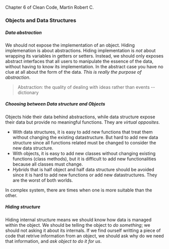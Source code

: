 Chapter 6 of Clean Code, Martin Robert C.

### Objects and Data Structures

##### Data abstraction
We should not expose the implementation of an object. Hiding implemenation is about abstractions. Hiding implementation is *not* about wrapping its variables in getters or setters. Instead, we should only exposes abstract interfaces that all users to manipulate the essence of the data, without having to know its implementation. In the abstract case you have no clue at all about the form of the data. *This is really the purpose of abstraction*.
>Abstraction: the quality of dealing with ideas rather than events -- dictionary

##### Choosing between Data structure and Objects
Objects hide their data behind abstractions, while data structure expose their data but provide no meaningful functions. They are *virtual opposites*.
- With data structures, it is easy to add new functions that treat them without changing the existing datastructure. But hard to add new data structure since all functions related must be changed to consider the new data structure.
- With objects, it is easy to add new classes without changing existing functions (class methods), but it is difficult to add new functionalities because all classes must change.
- *Hybrids* that is half object and half data structure should be avoided since it is hard to add new functions or add new datastructures. They are the worst of both worlds.

In complex system, there are times when one is more suitable than the other. 

##### Hiding structure
Hiding internal structure means we should know how data is managed within the object. We should be telling the object to *do something*; we should not asking it about its internals. 
If we find ourself writting a piece of code that retrive information from an object, we should ask why do we need that information, and *ask object to do it for us*.

